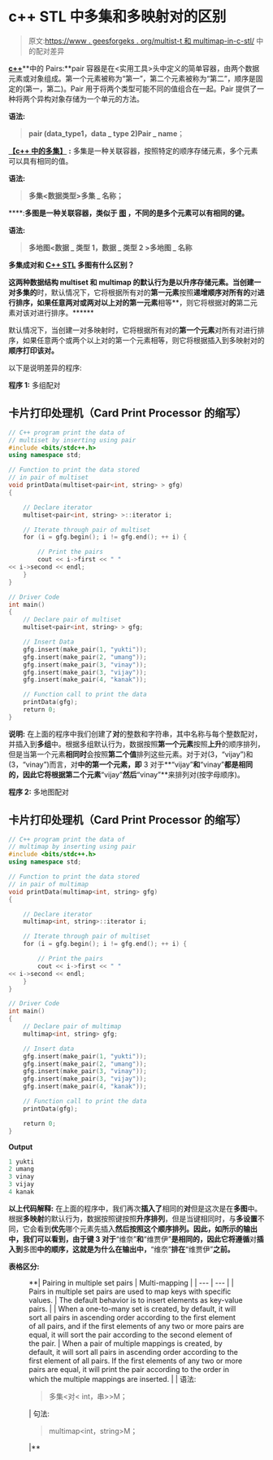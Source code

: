 # c++ STL 中多集和多映射对的区别

> 原文:[https://www . geesforgeks . org/multist-t 和 multimap-in-c-stl/](https://www.geeksforgeeks.org/difference-between-pair-in-multiset-and-multimap-in-c-stl/) 中的配对差异

[**c++**](https://www.geeksforgeeks.org/pair-in-cpp-stl/)**中的 Pairs:**pair 容器是在<实用工具>头中定义的简单容器，由两个数据元素或对象组成。第一个元素被称为“第一”，第二个元素被称为“第二”，顺序是固定的(第一，第二)。Pair 用于将两个类型可能不同的值组合在一起。Pair 提供了一种将两个异构对象存储为一个单元的方法。

**语法:**

> **pair (data_type1，data _ type 2)Pair _ name**；

[**【c++ 中的多集】**](https://www.geeksforgeeks.org/multiset-in-cpp-stl/) **:** 多集是一种关联容器，按照特定的顺序存储元素，多个元素可以具有相同的值。

**语法:**

> **多集<数据类型>多集 _ 名称；**

[](https://www.geeksforgeeks.org/multimap-associative-containers-the-c-standard-template-library-stl/)****:**多图是一种关联容器，类似于 [**图**](https://www.geeksforgeeks.org/map-associative-containers-the-c-standard-template-library-stl/) ，不同的是多个元素可以有相同的键。**

****语法:****

> ****多地图<数据 _ 类型 1，数据 _ 类型 2 >多地图 _ 名称****

****多集成对和** [**C++ STL**](https://www.geeksforgeeks.org/the-c-standard-template-library-stl/) **多图有什么区别？****

**这两种数据结构 multiset 和 multimap 的默认行为是以升序存储元素。当创建一对多集的**时，默认情况下，它将根据所有对的**第一元素**按照**递增顺序对所有的**对**进行排序，如果任意两对或两对以上对的第一元素**相等**，则它将根据对**的**第二元素对该对进行排序。******

默认情况下，当创建一对多映射时，它将根据所有对的**第一个元素**对所有对进行排序，如果任意两个或两个以上对的第一个元素相等，则它将根据插入到多映射对的**顺序打印该对。**

以下是说明差异的程序:

**程序 1:** 多组配对

## 卡片打印处理机（Card Print Processor 的缩写）

```cpp
// C++ program print the data of
// multiset by inserting using pair
#include <bits/stdc++.h>
using namespace std;

// Function to print the data stored
// in pair of multiset
void printData(multiset<pair<int, string> > gfg)
{

    // Declare iterator
    multiset<pair<int, string> >::iterator i;

    // Iterate through pair of multiset
    for (i = gfg.begin(); i != gfg.end(); ++ i) {

        // Print the pairs
        cout << i->first << " "
<< i->second << endl;
    }
}

// Driver Code
int main()
{
    // Declare pair of multiset
    multiset<pair<int, string> > gfg;

    // Insert Data
    gfg.insert(make_pair(1, "yukti"));
    gfg.insert(make_pair(2, "umang"));
    gfg.insert(make_pair(3, "vinay"));
    gfg.insert(make_pair(3, "vijay"));
    gfg.insert(make_pair(4, "kanak"));

    // Function call to print the data
    printData(gfg);
    return 0;
}
```

**说明:**
在上面的程序中我们创建了**对**的整数和字符串，其中名称与每个整数配对，并插入到**多组**中。根据多组默认行为，数据按照**第一个元素**按照**上升**的顺序排列，但是当第一个元素**相同时**会按照**第二个值**排列这些元素。对于对(3，“vijay”)和(3，“vinay”)而言，对**中的第一个元素，即** 3 对于**“vijay”**和**“vinay”**都是相同的，因此它将根据第二个元素**“vijay”**然后**“vinay”**来排列对(按字母顺序)。

**程序 2:** 多地图配对

## 卡片打印处理机（Card Print Processor 的缩写）

```cpp
// C++ program print the data of
// multimap by inserting using pair
#include <bits/stdc++.h>
using namespace std;

// Function to print the data stored
// in pair of multimap
void printData(multimap<int, string> gfg)
{

    // Declare iterator
    multimap<int, string>::iterator i;

    // Iterate through pair of multiset
    for (i = gfg.begin(); i != gfg.end(); ++ i) {

        // Print the pairs
        cout << i->first << " "
<< i->second << endl;
    }
}

// Driver Code
int main()
{
    // Declare pair of multimap
    multimap<int, string> gfg;

    // Insert data
    gfg.insert(make_pair(1, "yukti"));
    gfg.insert(make_pair(2, "umang"));
    gfg.insert(make_pair(3, "vinay"));
    gfg.insert(make_pair(3, "vijay"));
    gfg.insert(make_pair(4, "kanak"));

    // Function call to print the data
    printData(gfg);

    return 0;
}
```

**Output**

```cpp
1 yukti
2 umang
3 vinay
3 vijay
4 kanak
```

**以上代码解释:**
在上面的程序中，我们再次**插入了**相同的**对**但是这次是在**多图**中。根据**多映射**的默认行为，数据按照键按照**升序排列**，但是当键相同时，与**多设置**不同，它会看到**优先**哪个元素先插入**然后按照这个顺序排列。因此，如所示的输出中，我们可以看到，由于键 **3** 对于**“维奈”**和**“维贾伊”**是相同的，因此它将遵循**对**插入到**多图**中的顺序，这就是为什么在输出中，**“维奈”**排在**“维贾伊”**之前。** 

****表格区分:**** 

<figure class="table"> **| Pairing in multiple set pairs | Multi-mapping |
| --- | --- |
| Pairs in multiple set pairs are used to map keys with specific values. | The default behavior is to insert elements as key-value pairs. |
| When a one-to-many set is created, by default, it will sort all pairs in ascending order according to the first element of all pairs, and if the first elements of any two or more pairs are equal, it will sort the pair according to the second element of the pair. | When a pair of multiple mappings is created, by default, it will sort all pairs in ascending order according to the first element of all pairs. If the first elements of any two or more pairs are equal, it will print the pair according to the order in which the multiple mappings are inserted. |
| 语法:

> 多集<对< int，串>>M；

 | 句法:

> multimap<int，string>M；

 |** </figure>